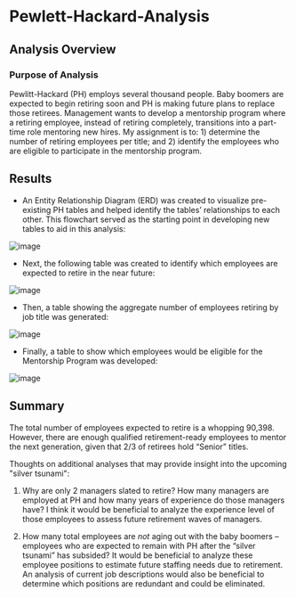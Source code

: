 # Pewlett-Hackard-Analysis

## Analysis Overview

### Purpose of Analysis

Pewlitt-Hackard (PH) employs several thousand people. Baby boomers are expected to begin retiring soon and PH is making future plans to replace those retirees. Management wants to develop a mentorship program where a retiring employee, instead of retiring completely, transitions into a part-time role mentoring new hires. My assignment is to: 1) determine the number of retiring employees per title; and 2) identify the employees who are eligible to participate in the mentorship program.

## Results

- An Entity Relationship Diagram (ERD) was created to visualize pre-existing PH tables and helped identify the tables’ relationships to each other. This flowchart served as the starting point in developing new tables to aid in this analysis:

![image](https://user-images.githubusercontent.com/97558998/162545721-08644c54-2d73-426e-a849-dc1174dc9d30.png)

- Next, the following table was created to identify which employees are expected to retire in the near future:

![image](https://user-images.githubusercontent.com/97558998/162546145-721107da-66f5-40a8-938a-c2e79b31f621.png)

- Then, a table showing the aggregate number of employees retiring by job title was generated:

![image](https://user-images.githubusercontent.com/97558998/162545885-fba4cd53-6b9d-45e1-801b-0ad74d40ae23.png)

- Finally, a table to show which employees would be eligible for the Mentorship Program was developed:

![image](https://user-images.githubusercontent.com/97558998/162546089-e50eae90-8fff-4909-af43-34c5f7894641.png)

## Summary

The total number of employees expected to retire is a whopping 90,398. However, there are enough qualified retirement-ready employees to mentor the next generation, given that 2/3 of retirees hold “Senior” titles.

Thoughts on additional analyses that may provide insight into the upcoming "silver tsunami":

1.	Why are only 2 managers slated to retire? How many managers are employed at PH and how many years of experience do those managers have? I think it would be beneficial to analyze the experience level of those employees to assess future retirement waves of managers.

2.	How many total employees are _not_ aging out with the baby boomers – employees who are expected to remain with PH after the “silver tsunami” has subsided? It would be beneficial to analyze these employee positions to estimate future staffing needs due to retirement. An analysis of current job descriptions would also be beneficial to determine which positions are redundant and could be eliminated. 


